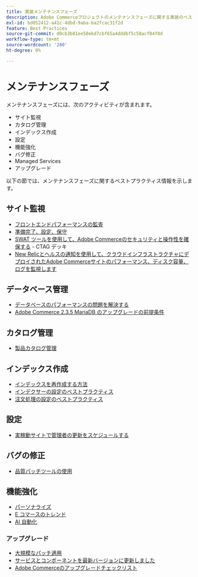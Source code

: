 ```yaml
---
title: 実装メンテナンスフェーズ
description: Adobe Commerceプロジェクトのメンテナンスフェーズに関する実装のベストプラクティスについて説明します。
exl-id: bd052412-a41c-4dbd-9aba-ba2fcac31f2d
feature: Best Practices
source-git-commit: d0cb3b81ee50ebd7cbf65a4dddbf5c58acf04f0d
workflow-type: tm+mt
source-wordcount: '280'
ht-degree: 0%

---
```


# メンテナンスフェーズ

メンテナンスフェーズには、次のアクティビティが含まれます。

- サイト監視
- カタログ管理
- インデックス作成
- 設定
- 機能強化
- バグ修正
- Managed Services
- アップグレード

以下の節では、メンテナンスフェーズに関するベストプラクティス情報を示します。

## サイト監視

- [フロントエンドパフォーマンスの監査](frontend-performance.md)
- [準備完了、設定、保守](https://business.adobe.com/blog/basics/ready-set-maintain)
- [SWAT ツールを使用して、Adobe Commerceのセキュリティと操作性を確保する](https://experienceleague.adobe.com/docs/commerce-operations/tools/site-wide-analysis-tool/intro.html?lang=en#integrations-with-other-adobe-commerce-support-tools) - CTAG デッキ
- [New Relicとヘルスの通知を使用して、クラウドインフラストラクチャにデプロイされたAdobe Commerceサイトのパフォーマンス、ディスク容量、ログを監視します](https://experienceleague.adobe.com/docs/commerce-cloud-service/user-guide/monitor/performance.html)

## データベース管理

- [データベースのパフォーマンスの問題を解決&#x200B;する](resolve-database-performance-issues.md)
- [Adobe Commerce 2.3.5 MariaDB のアップグレードの前提条件&#x200B;](commerce-235-upgrade-prerequisites-mariadb.md)

## カタログ管理

<!-- Asset not yet integrated
- [Catalog Image Resizing](https://wiki.corp.adobe.com/x/oj4ykw) (wiki)
-->
- [製品カタログ管理](https://www.gotostage.com/channel/fca90f7960be436f9b849215d9e06026/recording/2eea2782fc874047a020391000519f8b/watch?source=CHANNEL)

## インデックス作成

<!-- Asset not yet integrated
- [Reindexing - the safe way](https://wiki.corp.adobe.com/x/oj4ykw)(wiki)
-->
- [インデックスを再作成する方法](https://developer.adobe.com/commerce/php/development/components/indexing/#how-to-reindex)
- [インデクサーの設定のベストプラクティス&#x200B;](indexer-configuration.md)
- [注文処理の設定のベストプラクティス](order-processing-configuration.md)
<!-- Asset not yet integrated from CTAG deck:
- Plan upsizing for planned traffic increases during promotions or holidays -->

## 設定

- [実稼動サイトで管理者の更新をスケジュールする](scheduling-admin-updates-in-production.md)

<!-- Asset not yet integrated from CTAG deck: Planning for peak season and promotional periods (upsizing)-->

## バグの修正

- [品質パッチツールの使用](https://experienceleague.adobe.com/docs/commerce-operations/tools/quality-patches-tool/usage.html)

## 機能強化

- [パーソナライズ](https://www.gotostage.com/channel/fca90f7960be436f9b849215d9e06026/recording/e218545a77de490fb5102eca07d0580a/watch?source=CHANNEL)
- [E コマースのトレンド](https://www.gotostage.com/channel/fca90f7960be436f9b849215d9e06026/recording/9a772468d7b64409a3d5dff4d67e656d/watch?source=CHANNEL)
- [AI 自動化](https://www.gotostage.com/channel/fca90f7960be436f9b849215d9e06026/recording/27ae23699c2847be981a23ca098e548f/watch?source=CHANNEL)

### アップグレード

- [大規模なパッチ適用](patching-at-scale.md)
- [サービスとコンポーネントを最新バージョンに更新しま&#x200B;した](update-services.md)
- [Adobe Commerceのアップグレードチェックリ&#x200B;スト](upgrade-checklist.md)
